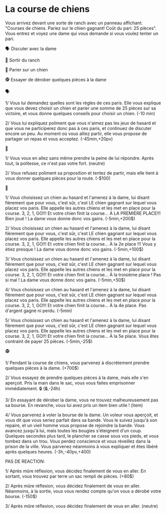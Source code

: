 # La course de chiens

Vous arrivez devant une sorte de ranch avec un panneau affichant: "Courses de chiens. Pariez sur le chien gagnant! Coût du pari: 25 pièces". Vous entrez et voyez une dame qui vous demande si vous voulez tenter un pari.

🗣️ Discuter avec la dame

🚶 Sortir du ranch

🎲 Parier sur un chien

🕵️ Essayer de dérober quelques pièces à la dame


🗣️

1/ Vous lui demandez quelles sont les règles de ces paris. Elle vous explique que vous devez choisir un chien et parier une somme de 25 pièces sur sa victoire, et vous donne quelques conseils pour choisir un chien. 
(-10 min)

2/ Vous lui expliquez poliment que vous n'aimez pas les jeux de hasard et que vous ne participerez donc pas à ces paris, et continuez de discuter encore un peu. Au moment où vous alliez partir, elle vous propose de partager un repas et vous acceptez. 
(-45min,+20pv)


🚶

1/ Vous vous en allez sans même prendre la peine de lui répondre. Après tout, la politesse, ce n'est pas votre fort.
(neutre)

2/ Vous refusez poliment sa proposition et tentez de partir, mais elle tient à vous donner quelques pièces pour la route. 
(-$100)


🎲 

1/ Vous choisissez un chien au hasard et l'amenez à la dame, lui disant fièrement que pour vous, c'est sûr, c'est LE chien gagnant sur lequel vous placez vos paris. Elle appelle les autres chiens et les met en place pour la course. 3, 2, 1, GO!!! Et votre chien finit la course... À LA PREMIÈRE PLACE!!! Bien joué ! La dame vous donne donc vos gains. 
(-5min,+200$)

2/ Vous choisissez un chien au hasard et l'amenez à la dame, lui disant fièrement que pour vous, c'est sûr, c'est LE chien gagnant sur lequel vous placez vos paris. Elle appelle les autres chiens et les met en place pour la course. 3, 2, 1, GO!!! Et votre chien finit la course... À la 2e place !!! Vous y étiez presque ! La dame vous donne donc vos gains.
(-5min,+100$)

3/ Vous choisissez un chien au hasard et l'amenez à la dame, lui disant fièrement que pour vous, c'est sûr, c'est LE chien gagnant sur lequel vous placez vos paris. Elle appelle les autres chiens et les met en place pour la course. 3, 2, 1, GO!!! Et votre chien finit la course... À la troisième place ! Pas si mal ! La dame vous donne donc vos gains. 
(-5min,+50$)

4/ Vous choisissez un chien au hasard et l'amenez à la dame, lui disant fièrement que pour vous, c'est sûr, c'est LE chien gagnant sur lequel vous placez vos paris. Elle appelle les autres chiens et les met en place pour la course. 3, 2, 1, GO!!! Et votre chien finit la course... À la 4e place. Pas d'argent gagné ni perdu. 
(-5min)

5/ Vous choisissez un chien au hasard et l'amenez à la dame, lui disant fièrement que pour vous, c'est sûr, c'est LE chien gagnant sur lequel vous placez vos paris. Elle appelle les autres chiens et les met en place pour la course. 3, 2, 1, GO!!! Et votre chien finit la course... À la 5e place. Vous êtes contraint de payer 25 pièces. 
(-5min,-25$)


🕵️

1/ Pendant la course de chiens, vous parvenez à discrètement prendre quelques pièces à la dame. 
(+700$)

2/ Vous essayez de prendre quelques pièces à la dame, mais elle s'en aperçoit. Pris la main dans le sac, vous vous faites emprisonner immédiatement. :lock: 
(:lock:,-24h) 

3/ En essayant de dérober la dame, vous ne trouvez malheureusement pas sa bourse. En revanche, vous lui avez pris un item bien utile ! 
(item)

4/ Vous parvenez à voler la bourse de la dame. Un voleur vous aperçoit, et vous dit que vous seriez parfait dans sa bande. Vous le suivez jusqu'à son repaire, et un vieil homme vous propose de rejoindre la bande. Vous avancez jusqu'à lui, mais toutes les bougies s'éteignent d'un coup. Quelques secondes plus tard, le plancher se casse sous vos pieds, et vous tombez dans un trou. Vous perdez conscience et vous réveillez dans la prison de la ville. Vous parvenez néanmoins à vous expliquer et êtes libéré après quelques heures. 
(-3h,-40pv,+400)


PAS DE REACTION:

1/ Après mûre réflexion, vous décidez finalement de vous en aller. En sortant, vous trouvez par terre un sac rempli de pièces. 
(+80$)

2/ Après mûre réflexion, vous décidez finalement de vous en aller. Néanmoins, à la sortie, vous vous rendez compte qu'on vous a dérobé votre bourse. 
(-150$)

3/ Après mûre réflexion, vous décidez finalement de vous en aller.
(neutre)
